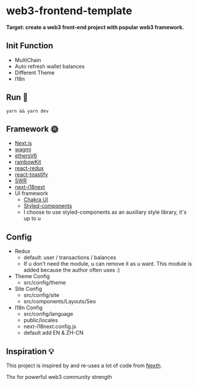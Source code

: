 # web3-frontend-template
**Target: create a web3 front-end project with popular web3 framework.**

## Init Function
- MultiChain 
- Auto refresh wallet balances
- Different Theme 
- I18n

## Run 🏃
```
yarn && yarn dev
```

## Framework 🌞
- [Next.js](https://nextjs.org/docs)
- [wagmi](https://wagmi.sh/)
- [ethersV6](https://docs.ethers.org/v6/)
- [rainbowKit](https://www.rainbowkit.com/docs/introduction)
- [react-redux](https://www.npmjs.com/package/react-redux)
- [react-toastify](https://www.npmjs.com/package/react-toastify)
- [SWR](https://swr.bootcss.com/)
- [next-i18next](https://github.com/i18next/next-i18next)
- UI framework
  - [Chakra UI](https://chakra-ui.com/)
  - [Styled-components](https://styled-components.com/)
  - I choose to use styled-components as an auxiliary style library, it's up to u

## Config
- Redux
  - default: user / transactions / balances
  - If u don't need the module, u can remove it as u want. This module is added because the author often uses :)
- Theme Config
  - src/config/theme
- Site Config
  - src/config/site
  - src/components/Layouts/Seo
- I18n Config
  - src/config/language
  - public/locales
  - next-i18next.config.js
  - default add EN & ZH-CN


## Inspiration 💡

  This project is inspired by and re-uses a lot of code from [Nexth](https://github.com/wslyvh/nexth/).
  
  Thx for powerful web3 community strength

